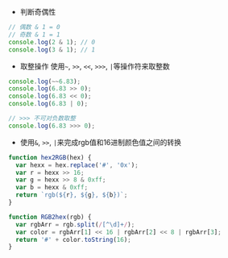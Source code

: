 - 判断奇偶性
```javascript
// 偶数 & 1 = 0
// 奇数 & 1 = 1
console.log(2 & 1); // 0
console.log(3 & 1); // 1
```

- 取整操作
使用`~`, `>>`, `<<`, `>>>`, `|`等操作符来取整数
```javascript
console.log(~~6.83);
console.log(6.83 >> 0);
console.log(6.83 << 0);
console.log(6.83 | 0);

// >>> 不可对负数取整
console.log(6.83 >>> 0);
```

- 使用`&`, `>>`, `|`来完成rgb值和16进制颜色值之间的转换
```javascript
function hex2RGB(hex) {
  var hexx = hex.replace('#', '0x');
  var r = hexx >> 16;
  var g = hexx >> 8 & 0xff;
  var b = hexx & 0xff;
  return `rgb(${r}, ${g}, ${b})`;
}

function RGB2hex(rgb) {
  var rgbArr = rgb.split(/[^\d]+/);
  var color = rgbArr[1] << 16 | rgbArr[2] << 8 | rgbArr[3];
  return '#' + color.toString(16);
}
```